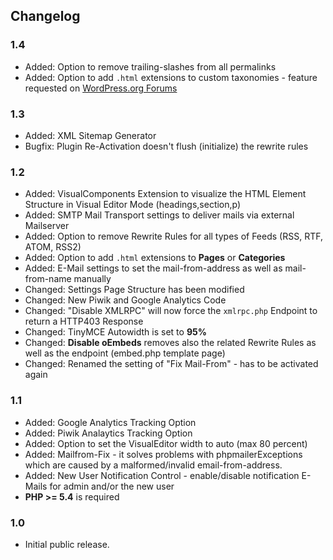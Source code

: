 ## Changelog ##

### 1.4 ###
* Added: Option to remove trailing-slashes from all permalinks
* Added: Option to add `.html` extensions to custom taxonomies - feature requested on [WordPress.org Forums](https://wordpress.org/support/topic/add-html-to-custom-taxonomies-categories/)

### 1.3 ###
* Added: XML Sitemap Generator
* Bugfix: Plugin Re-Activation doesn't flush (initialize) the rewrite rules

### 1.2 ###
* Added: VisualComponents Extension to visualize the HTML Element Structure in Visual Editor Mode (headings,section,p)
* Added: SMTP Mail Transport settings to deliver mails via external Mailserver
* Added: Option to remove Rewrite Rules for all types of Feeds (RSS, RTF, ATOM, RSS2)
* Added: Option to add `.html` extensions to **Pages** or **Categories**
* Added: E-Mail settings to set the mail-from-address as well as mail-from-name manually
* Changed: Settings Page Structure has been modified
* Changed: New Piwik and Google Analytics Code
* Changed: "Disable XMLRPC" will now force the `xmlrpc.php` Endpoint to return a HTTP403 Response
* Changed: TinyMCE Autowidth is set to **95%**
* Changed: **Disable oEmbeds** removes also the related Rewrite Rules as well as the endpoint (embed.php template page)
* Changed: Renamed the setting of "Fix Mail-From" - has to be activated again

### 1.1 ###
* Added: Google Analytics Tracking Option
* Added: Piwik Analaytics Tracking Option
* Added: Option to set the VisualEditor width to auto (max 80 percent)
* Added: Mailfrom-Fix - it solves problems with phpmailerExceptions which are caused by a malformed/invalid email-from-address.
* Added: New User Notification Control - enable/disable notification E-Mails for admin and/or the new user
* **PHP >= 5.4** is required

### 1.0 ###
* Initial public release.